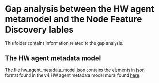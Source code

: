 # Gap analysis between the HW agent metamodel and the Node Feature Discovery lables
This folder contains information related to the gap analysis.

## The HW agent metadata model
The file hw_agent_metadata_model.json contains the elements in json format found in the v4 HW agent metadata model mural found [here](https://app.mural.co/t/iti1211/m/iti1211/1700755468143/3ec0180dcadfdb820520d34e8f6b16e3e877252b?sender=5a46dd89-6989-44b8-a18a-b0faa92d622d).
